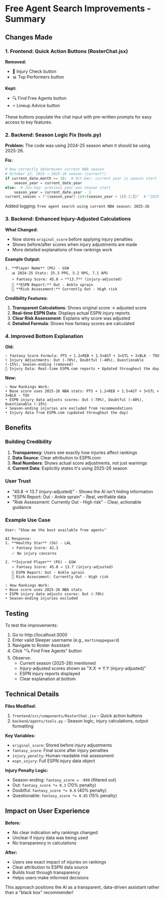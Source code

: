 # Free Agent Search Improvements - Summary

## Changes Made

### 1. Frontend: Quick Action Buttons (RosterChat.jsx)
**Removed:**
- 🏥 Injury Check button
- 📊 Top Performers button

**Kept:**
- 🔍 Find Free Agents button
- ⭐ Lineup Advice button

These buttons populate the chat input with pre-written prompts for easy access to key features.

### 2. Backend: Season Logic Fix (tools.py)
**Problem:** The code was using 2024-25 season when it should be using 2025-26.

**Fix:**
```python
# Now correctly determines current NBA season
# October 22, 2025 → 2025-26 season (correct!)
if current_date.month >= 10:  # Oct-Dec: current year is season start
    season_year = current_date.year
else:  # Jan-Sep: previous year was season start
    season_year = current_date.year - 1
current_season = f"{season_year}-{str(season_year + 1)[-2:]}"  # "2025-26"
```

Added logging: `Free agent search using current NBA season: 2025-26`

### 3. Backend: Enhanced Injury-Adjusted Calculations
**What Changed:**
- Now stores `original_score` before applying injury penalties
- Shows before/after scores when injury adjustments are made
- More detailed explanations of how rankings work

**Example Output:**
```
1. **Player Name** (PG) - GSW
   📊 2024-25 Stats: 25.3 PPG, 5.2 RPG, 7.1 APG
   ⭐ Fantasy Score: 45.8 → **13.7** (injury-adjusted)
   📰 **ESPN Report:** Out - Ankle sprain
   🚨 **Risk Assessment:** Currently Out - High risk
```

**Credibility Features:**
1. **Transparent Calculations**: Shows original score → adjusted score
2. **Real-time ESPN Data**: Displays actual ESPN injury reports
3. **Clear Risk Assessment**: Explains why score was adjusted
4. **Detailed Formula**: Shows how fantasy scores are calculated

### 4. Improved Bottom Explanation

**Old:**
```
💡 Fantasy Score Formula: PTS + 1.2×REB + 1.5×AST + 3×STL + 3×BLK - TOV
⚕️ Injury Adjustments: Out (-70%), Doubtful (-40%), Questionable (-15%), Season-ending (removed)
📰 Injury Data: Real-time ESPN.com reports • Updated throughout the day
```

**New:**
```
💡 How Rankings Work:
• Base score uses 2025-26 NBA stats: PTS + 1.2×REB + 1.5×AST + 3×STL + 3×BLK - TOV
• ESPN injury data adjusts scores: Out (-70%), Doubtful (-40%), Questionable (-15%)
• Season-ending injuries are excluded from recommendations
• Injury data from ESPN.com (updated throughout the day)
```

## Benefits

### Building Credibility
1. **Transparency**: Users see exactly how injuries affect rankings
2. **Data Source**: Clear attribution to ESPN.com
3. **Real Numbers**: Shows actual score adjustments, not just warnings
4. **Current Data**: Explicitly states it's using 2025-26 season

### User Trust
- "45.8 → 13.7 (injury-adjusted)" - Shows the AI isn't hiding information
- "ESPN Report: Out - Ankle sprain" - Real, verifiable data
- "Risk Assessment: Currently Out - High risk" - Clear, actionable guidance

### Example Use Case
```
User: "Show me the best available free agents"

AI Response:
1. **Healthy Star** (SG) - LAL
   ⭐ Fantasy Score: 42.3
   ✅ No injury concerns

2. **Injured Player** (PG) - GSW  
   ⭐ Fantasy Score: 45.8 → 13.7 (injury-adjusted)
   📰 ESPN Report: Out - Ankle sprain
   🚨 Risk Assessment: Currently Out - High risk
   
💡 How Rankings Work:
• Base score uses 2025-26 NBA stats
• ESPN injury data adjusts scores: Out (-70%)
• Season-ending injuries excluded
```

## Testing

To test the improvements:
1. Go to http://localhost:3000
2. Enter valid Sleeper username (e.g., `martinoppegaard`)
3. Navigate to Roster Assistant
4. Click "🔍 Find Free Agents" button
5. Observe:
   - Current season (2025-26) mentioned
   - Injury-adjusted scores shown as "X.X → Y.Y (injury-adjusted)"
   - ESPN injury reports displayed
   - Clear explanation at bottom

## Technical Details

**Files Modified:**
1. `frontend/src/components/RosterChat.jsx` - Quick action buttons
2. `backend/agents/tools.py` - Season logic, injury calculations, output formatting

**Key Variables:**
- `original_score`: Stored before injury adjustments
- `fantasy_score`: Final score after injury penalties
- `injury_penalty`: Human-readable risk assessment
- `espn_injury`: Full ESPN injury data object

**Injury Penalty Logic:**
- Season-ending: `fantasy_score = -999` (filtered out)
- Out: `fantasy_score *= 0.3` (70% penalty)
- Doubtful: `fantasy_score *= 0.6` (40% penalty)
- Questionable: `fantasy_score *= 0.85` (15% penalty)

## Impact on User Experience

**Before:**
- No clear indication why rankings changed
- Unclear if injury data was being used
- No transparency in calculations

**After:**
- Users see exact impact of injuries on rankings
- Clear attribution to ESPN data source
- Builds trust through transparency
- Helps users make informed decisions

This approach positions the AI as a transparent, data-driven assistant rather than a "black box" recommender!

